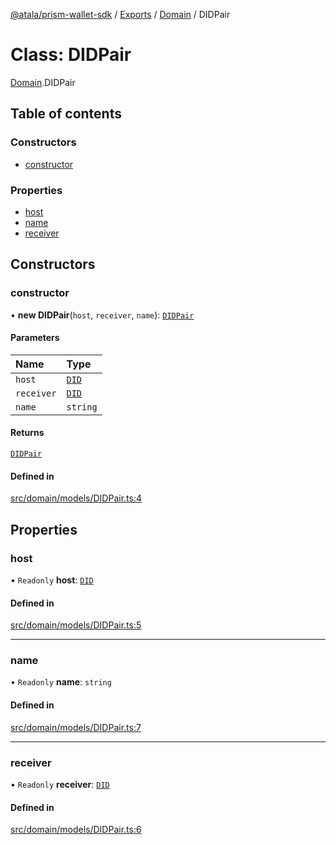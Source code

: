 [@atala/prism-wallet-sdk](../README.md) / [Exports](../modules.md) / [Domain](../modules/Domain.md) / DIDPair

# Class: DIDPair

[Domain](../modules/Domain.md).DIDPair

## Table of contents

### Constructors

- [constructor](Domain.DIDPair.md#constructor)

### Properties

- [host](Domain.DIDPair.md#host)
- [name](Domain.DIDPair.md#name)
- [receiver](Domain.DIDPair.md#receiver)

## Constructors

### constructor

• **new DIDPair**(`host`, `receiver`, `name`): [`DIDPair`](Domain.DIDPair.md)

#### Parameters

| Name | Type |
| :------ | :------ |
| `host` | [`DID`](Domain.DID.md) |
| `receiver` | [`DID`](Domain.DID.md) |
| `name` | `string` |

#### Returns

[`DIDPair`](Domain.DIDPair.md)

#### Defined in

[src/domain/models/DIDPair.ts:4](https://github.com/hyperledger/identus-edge-agent-sdk-ts/blob/1a3abf65a2f89b4ecd0f28af600329805573d6fc/src/domain/models/DIDPair.ts#L4)

## Properties

### host

• `Readonly` **host**: [`DID`](Domain.DID.md)

#### Defined in

[src/domain/models/DIDPair.ts:5](https://github.com/hyperledger/identus-edge-agent-sdk-ts/blob/1a3abf65a2f89b4ecd0f28af600329805573d6fc/src/domain/models/DIDPair.ts#L5)

___

### name

• `Readonly` **name**: `string`

#### Defined in

[src/domain/models/DIDPair.ts:7](https://github.com/hyperledger/identus-edge-agent-sdk-ts/blob/1a3abf65a2f89b4ecd0f28af600329805573d6fc/src/domain/models/DIDPair.ts#L7)

___

### receiver

• `Readonly` **receiver**: [`DID`](Domain.DID.md)

#### Defined in

[src/domain/models/DIDPair.ts:6](https://github.com/hyperledger/identus-edge-agent-sdk-ts/blob/1a3abf65a2f89b4ecd0f28af600329805573d6fc/src/domain/models/DIDPair.ts#L6)
